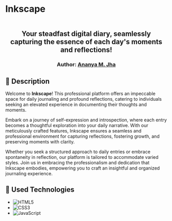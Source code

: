 # Inkscape
<p align="center">
<img src=""> 
</p>  
<h2 align="center">
Your steadfast digital diary, seamlessly capturing the essence of each day's moments and reflections!
</h2>
<h3 align="center">
    Author: <a href="https://github.com/Ananya-Jha1208">Ananya M. Jha</a>
</h3>

## 📝 Description

Welcome to **Inkscape**! This professional platform offers an impeccable space for daily journaling and profound reflections, catering to individuals seeking an elevated experience in documenting their thoughts and moments.

Embark on a journey of self-expression and introspection, where each entry becomes a thoughtful exploration into your daily narrative. With our meticulously crafted features, Inkscape ensures a seamless and professional environment for capturing reflections, fostering growth, and preserving moments with clarity.

Whether you seek a structured approach to daily entries or embrace spontaneity in reflection, our platform is tailored to accommodate varied styles. Join us in embracing the professionalism and dedication that Inkscape embodies, empowering you to craft an insightful and organized journaling experience.


## 🔧 Used Technologies

- ![HTML5](https://img.shields.io/badge/html5-%23E34F26.svg?style=for-the-badge&logo=html5&logoColor=white)
- ![CSS3](https://img.shields.io/badge/css3-%231572B6.svg?style=for-the-badge&logo=css3&logoColor=white) 
- ![JavaScript](https://img.shields.io/badge/javascript-%23323330.svg?style=for-the-badge&logo=javascript&logoColor=%23F7DF1E)
